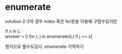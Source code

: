 # enumerate

solution 2-2의 경우 index 혹은 for문을 이용해 구할수있지만

if x in L:  
 answer = [i for i, j in enumerate(L) if j == x]

형식으로 풀수도있다. enumerate 기억하기
